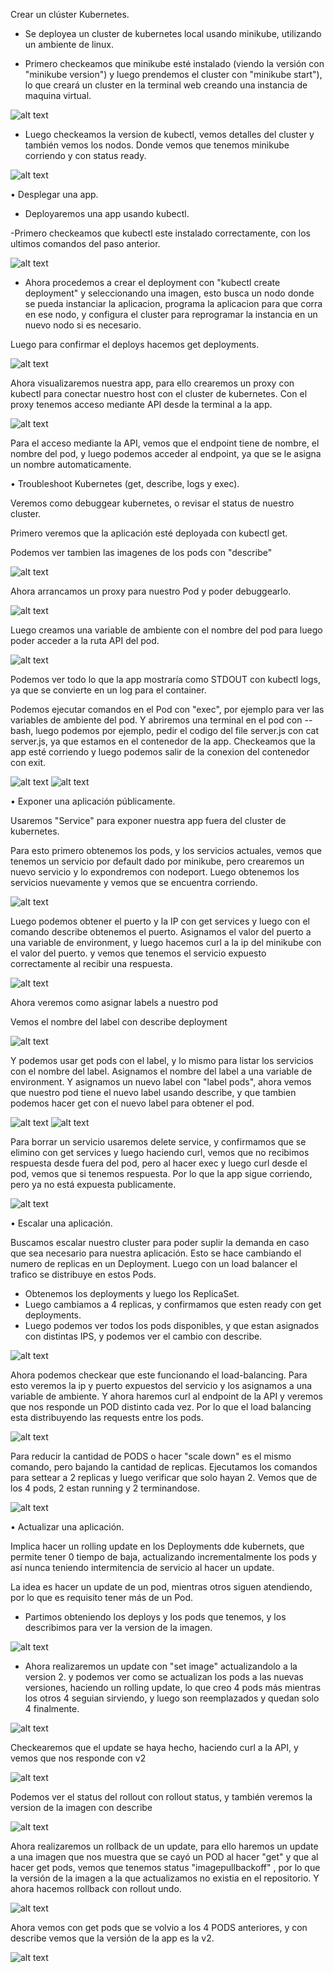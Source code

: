 Crear un clúster Kubernetes.



- Se deployea un cluster de kubernetes local usando minikube, utilizando un ambiente de linux.

- Primero checkeamos que minikube esté instalado (viendo la versión con "minikube version") y luego prendemos el cluster con "minikube start"), lo que creará un cluster en la terminal web creando una instancia de maquina virtual.

![alt text](imgs/Screenshot_3.jpg)


- Luego checkeamos la version de kubectl, vemos detalles del cluster y también vemos los nodos. Donde vemos que tenemos minikube corriendo y con status ready.

![alt text](imgs/Screenshot_4.jpg)



• Desplegar una app.

- Deployaremos una app usando kubectl.

-Primero checkeamos que kubectl este instalado correctamente, con los ultimos comandos del paso anterior.

![alt text](imgs/Screenshot_5.jpg)

- Ahora procedemos a crear el deployment con "kubectl create deployment" y seleccionando una imagen, esto busca un nodo donde se pueda instanciar la aplicacion, programa la aplicacion para que corra en ese nodo, y configura el cluster para reprogramar la instancia en un nuevo nodo si es necesario.

Luego para confirmar el deploys hacemos get deployments.

![alt text](imgs/Screenshot_6.jpg)


Ahora visualizaremos nuestra app, para ello crearemos un proxy con kubectl para conectar nuestro host con el cluster de kubernetes. Con el proxy tenemos acceso mediante API desde la terminal a la app.

![alt text](imgs/Screenshot_7.jpg)

Para el acceso mediante la API, vemos que el endpoint tiene de nombre, el nombre del pod, y luego podemos acceder al endpoint, ya que se le asigna un nombre automaticamente.

• Troubleshoot Kubernetes (get, describe, logs y exec).

Veremos como debuggear kubernetes, o revisar el status de nuestro cluster.

Primero veremos que la aplicación esté deployada con kubectl get.

Podemos ver tambien las imagenes de los pods con "describe"

![alt text](imgs/Screenshot_8.jpg)

Ahora arrancamos un proxy para nuestro Pod y poder debuggearlo.

![alt text](imgs/Screenshot_9.jpg)

Luego creamos una variable de ambiente con el nombre del pod para luego poder acceder a la ruta API del pod.

![alt text](imgs/Screenshot_10.jpg)


Podemos ver todo lo que la app mostraría como STDOUT con kubectl logs, ya que se convierte en un log para el container.

Podemos ejecutar comandos en el Pod con "exec", por ejemplo para ver las variables de ambiente del pod. Y abriremos una terminal en el pod con --bash, luego podemos por ejemplo, pedir el codigo del file server.js con cat server.js, ya que estamos en el contenedor de la app. Checkeamos que la app esté corriendo y luego podemos salir de la conexion del contenedor con exit.

![alt text](imgs/Screenshot_13.jpg)
![alt text](imgs/Screenshot_12.jpg)


• Exponer una aplicación públicamente.

Usaremos "Service" para exponer nuestra app fuera del cluster de kubernetes.

Para esto primero obtenemos los pods, y los servicios actuales, vemos que tenemos un servicio por default dado por minikube,  pero crearemos un nuevo servicio y lo expondremos con nodeport.
Luego obtenemos los servicios nuevamente y vemos que se encuentra corriendo.

![alt text](imgs/Screenshot_14.jpg)

Luego podemos obtener el puerto y la IP con get services y luego con el comando describe obtenemos el puerto.
Asignamos el valor del puerto a una variable de environment, y luego hacemos curl a la ip del minikube con el valor del puerto. y vemos que tenemos el servicio expuesto correctamente al recibir una respuesta.

![alt text](imgs/Screenshot_15.jpg)


Ahora veremos como asignar labels a nuestro pod

Vemos el nombre del label con describe deployment

![alt text](imgs/Screenshot_16.jpg)


Y podemos usar get pods con el label, y lo mismo para listar los servicios con el nombre del label.
Asignamos el nombre del label a una variable de environment.
Y asignamos un nuevo label con "label pods", ahora vemos que nuestro pod tiene el nuevo label usando describe, y que tambien podemos hacer get con el nuevo label para obtener el pod.


![alt text](imgs/Screenshot_18.jpg)
![alt text](imgs/Screenshot_19.jpg)

Para borrar un servicio usaremos delete service, y confirmamos que se elimino con get services y luego haciendo curl, vemos que no recibimos respuesta desde fuera del pod, pero al hacer exec y luego curl desde el pod, vemos que si tenemos respuesta. Por lo que la app sigue corriendo, pero ya no está expuesta publicamente. 

![alt text](imgs/Screenshot_20.jpg)



• Escalar una aplicación.

Buscamos escalar nuestro cluster para poder suplir la demanda en caso que sea necesario para nuestra aplicación. Esto se hace cambiando el numero de replicas en un Deployment. Luego con un load balancer el trafico se distribuye en estos Pods.


- Obtenemos los deployments y luego los ReplicaSet.
- Luego cambiamos a 4 replicas, y confirmamos que esten ready con get deployments.
- Luego podemos ver todos los pods disponibles, y que estan asignados con distintas IPS, y podemos ver el cambio con describe.

![alt text](imgs/Screenshot_21.jpg)



Ahora podemos checkear que este funcionando el load-balancing. Para esto veremos la ip y puerto expuestos del servicio y los asignamos a una variable de ambiente. Y ahora haremos curl al endpoint de la API y veremos que nos responde un POD distinto cada vez. Por lo que el load balancing esta distribuyendo las requests entre los pods.

![alt text](imgs/Screenshot_22.jpg)

Para reducir la cantidad de PODS o hacer "scale down" es el mismo comando, pero bajando la cantidad de replicas. Ejecutamos los comandos para settear a 2 replicas y luego verificar que solo hayan 2. Vemos que de los 4 pods, 2 estan running y 2 terminandose.

![alt text](imgs/Screenshot_23.jpg)

• Actualizar una aplicación.

Implica hacer un rolling update en los Deployments dde kubernets, que permite tener 0 tiempo de baja, actualizando incrementalmente los pods y así nunca teniendo intermitencia de servicio al hacer un update.

La idea es hacer un update de un pod, mientras otros siguen atendiendo, por lo que es requisito tener más de un Pod.

- Partimos obteniendo los deploys y los pods que tenemos, y los describimos para ver la version de la imagen.

![alt text](imgs/Screenshot_24.jpg)

- Ahora realizaremos un update con "set image" actualizandolo a la version 2. y podemos ver como se actualizan los pods a las nuevas versiones, haciendo un rolling update, lo que creo 4 pods más mientras los otros 4 seguian sirviendo, y luego son reemplazados y quedan solo 4 finalmente.

![alt text](imgs/Screenshot_26.jpg)

Checkearemos que el update se haya hecho, haciendo curl a la API, y vemos que nos responde con v2

![alt text](imgs/Screenshot_27.jpg)

Podemos ver el status del rollout con rollout status, y también veremos la version de la imagen con describe

![alt text](imgs/Screenshot_28.jpg)

Ahora realizaremos un rollback de un update, para ello haremos un update a una imagen que nos muestra que se cayó un POD al hacer "get" y que al hacer get pods, vemos que tenemos status "imagepullbackoff" , por lo que la versión de la imagen a la que actualizamos no existia en el repositorio. Y ahora hacemos rollback con rollout undo.

![alt text](imgs/Screenshot_29.jpg)

Ahora vemos con get pods que se volvio a los 4 PODS anteriores, y con describe vemos que la versión de la app es la v2.

![alt text](imgs/Screenshot_30.jpg)